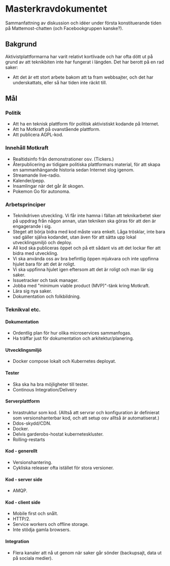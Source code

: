# Masterkravdokumentet

Sammanfattning av diskussion och idéer under första konstituerande tiden på
Mattemost-chatten (och Facebookgruppen kanske?).

## Bakgrund

Aktivistplattformarna har varit relativt kortlivade och har ofta dött ut på
grund av att teknikbiten inte har fungerat i längden. Det har berott på en rad
saker:

* Att det är ett stort arbete bakom att ta fram webbsajter, och det har
underskattats, eller så har tiden inte räckt till.

## Mål

### Politik

* Att ha en teknisk plattform för politisk aktivistiskt kodande på Internet.
* Att ha Motkraft på ovanstående plattform.
* Att publicera AGPL-kod.

### Innehåll Motkraft

* Realtidsinfo från demonstrationer osv. (Tickers.)
* Återpublicering av tidigare politiska plattformars material, för att skapa
en sammanhängande historia sedan Internet slog igenom.
* Streamande live-radio.
* Kalender/pepp.
* Insamlingar när det går åt skogen.
* Pokemon Go för autonoma.

### Arbetsprinciper

* Teknikdriven utveckling. Vi får inte hamna i fällan att teknikarbetet sker
på uppdrag från någon annan, utan tekniken ska göras för att den är
engagerande i sig.
* Steget att börja bidra med kod måste vara enkelt. Låga trösklar, inte bara
vad gäller själva kodandet, utan även för att sätta upp lokal utvecklingsmiljö
och deploy.
* All kod ska publiceras öppet och på ett sådant vis att det lockar fler att
bidra med utveckling.
* Vi ska använda oss av bra befintlig öppen mjukvara och inte uppfinna hjulet
bara för att det är roligt.
* Vi ska uppfinna hjulet igen eftersom att det är roligt och man lär sig saker.
* Issuetracker och task manager.
* Jobba med "minimum viable product (MVP)"-tänk kring Motkraft.
* Lära sig nya saker.
* Dokumentation och folkbildning.

### Teknikval etc.

#### Dokumentation

* Ordentlig plan för hur olika microservices sammanfogas.
* Ha träffar just för dokumentation och arkitektur/planering.

#### Utvecklingsmiljö

* Docker compose lokalt och Kubernetes deployat.

#### Tester

* Ska ska ha bra möjligheter till tester.
* Continous Integration/Delivery

#### Serverplattform

* Inrastruktur som kod. (Alltså att servrar och konfiguration är definierat
som versionshanterbar kod, och att setup osv alltså är automatiserat.)
* Ddos-skydd/CDN.
* Docker.
* Delvis garderobs-hostat kuberneteskluster.
* Rolling-restarts

#### Kod - generellt

* Versionshantering.
* Cykliska releaser ofta istället för stora versioner.

#### Kod - server side

* AMQP.

#### Kod - client side

* Mobile first och snålt.
* HTTP/2.
* Service workers och offline storage.
* Inte stödja gamla browsers.

#### Integration

* Flera kanaler att nå ut genom när saker går sönder (backupsajt, data ut på
sociala medier).




